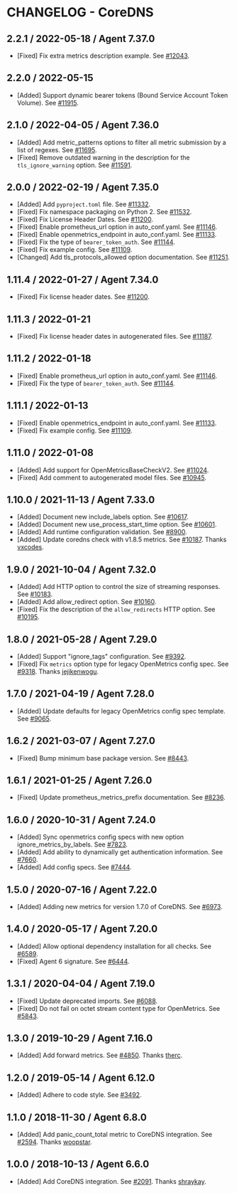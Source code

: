 # CHANGELOG - CoreDNS

## 2.2.1 / 2022-05-18 / Agent 7.37.0

* [Fixed] Fix extra metrics description example. See [#12043](https://github.com/DataDog/integrations-core/pull/12043).

## 2.2.0 / 2022-05-15

* [Added] Support dynamic bearer tokens (Bound Service Account Token Volume). See [#11915](https://github.com/DataDog/integrations-core/pull/11915).

## 2.1.0 / 2022-04-05 / Agent 7.36.0

* [Added] Add metric_patterns options to filter all metric submission by a list of regexes. See [#11695](https://github.com/DataDog/integrations-core/pull/11695).
* [Fixed] Remove outdated warning in the description for the `tls_ignore_warning` option. See [#11591](https://github.com/DataDog/integrations-core/pull/11591).

## 2.0.0 / 2022-02-19 / Agent 7.35.0

* [Added] Add `pyproject.toml` file. See [#11332](https://github.com/DataDog/integrations-core/pull/11332).
* [Fixed] Fix namespace packaging on Python 2. See [#11532](https://github.com/DataDog/integrations-core/pull/11532).
* [Fixed] Fix License Header Dates. See [#11200](https://github.com/DataDog/integrations-core/pull/11200).
* [Fixed] Enable prometheus_url option in auto_conf.yaml. See [#11146](https://github.com/DataDog/integrations-core/pull/11146).
* [Fixed] Enable openmetrics_endpoint in auto_conf.yaml. See [#11133](https://github.com/DataDog/integrations-core/pull/11133).
* [Fixed] Fix the type of `bearer_token_auth`. See [#11144](https://github.com/DataDog/integrations-core/pull/11144).
* [Fixed] Fix example config. See [#11109](https://github.com/DataDog/integrations-core/pull/11109).
* [Changed] Add tls_protocols_allowed option documentation. See [#11251](https://github.com/DataDog/integrations-core/pull/11251).

## 1.11.4 / 2022-01-27 / Agent 7.34.0

* [Fixed] Fix license header dates. See [#11200](https://github.com/DataDog/integrations-core/pull/11200).

## 1.11.3 / 2022-01-21

* [Fixed] Fix license header dates in autogenerated files. See [#11187](https://github.com/DataDog/integrations-core/pull/11187).

## 1.11.2 / 2022-01-18

* [Fixed] Enable prometheus_url option in auto_conf.yaml. See [#11146](https://github.com/DataDog/integrations-core/pull/11146).
* [Fixed] Fix the type of `bearer_token_auth`. See [#11144](https://github.com/DataDog/integrations-core/pull/11144).

## 1.11.1 / 2022-01-13

* [Fixed] Enable openmetrics_endpoint in auto_conf.yaml. See [#11133](https://github.com/DataDog/integrations-core/pull/11133).
* [Fixed] Fix example config. See [#11109](https://github.com/DataDog/integrations-core/pull/11109).

## 1.11.0 / 2022-01-08

* [Added] Add support for OpenMetricsBaseCheckV2. See [#11024](https://github.com/DataDog/integrations-core/pull/11024).
* [Fixed] Add comment to autogenerated model files. See [#10945](https://github.com/DataDog/integrations-core/pull/10945).

## 1.10.0 / 2021-11-13 / Agent 7.33.0

* [Added] Document new include_labels option. See [#10617](https://github.com/DataDog/integrations-core/pull/10617).
* [Added] Document new use_process_start_time option. See [#10601](https://github.com/DataDog/integrations-core/pull/10601).
* [Added] Add runtime configuration validation. See [#8900](https://github.com/DataDog/integrations-core/pull/8900).
* [Added] Update coredns check with v1.8.5 metrics. See [#10187](https://github.com/DataDog/integrations-core/pull/10187). Thanks [vxcodes](https://github.com/vxcodes).

## 1.9.0 / 2021-10-04 / Agent 7.32.0

* [Added] Add HTTP option to control the size of streaming responses. See [#10183](https://github.com/DataDog/integrations-core/pull/10183).
* [Added] Add allow_redirect option. See [#10160](https://github.com/DataDog/integrations-core/pull/10160).
* [Fixed] Fix the description of the `allow_redirects` HTTP option. See [#10195](https://github.com/DataDog/integrations-core/pull/10195).

## 1.8.0 / 2021-05-28 / Agent 7.29.0

* [Added] Support "ignore_tags" configuration. See [#9392](https://github.com/DataDog/integrations-core/pull/9392).
* [Fixed] Fix `metrics` option type for legacy OpenMetrics config spec. See [#9318](https://github.com/DataDog/integrations-core/pull/9318). Thanks [jejikenwogu](https://github.com/jejikenwogu).

## 1.7.0 / 2021-04-19 / Agent 7.28.0

* [Added] Update defaults for legacy OpenMetrics config spec template. See [#9065](https://github.com/DataDog/integrations-core/pull/9065).

## 1.6.2 / 2021-03-07 / Agent 7.27.0

* [Fixed] Bump minimum base package version. See [#8443](https://github.com/DataDog/integrations-core/pull/8443).

## 1.6.1 / 2021-01-25 / Agent 7.26.0

* [Fixed] Update prometheus_metrics_prefix documentation. See [#8236](https://github.com/DataDog/integrations-core/pull/8236).

## 1.6.0 / 2020-10-31 / Agent 7.24.0

* [Added] Sync openmetrics config specs with new option ignore_metrics_by_labels. See [#7823](https://github.com/DataDog/integrations-core/pull/7823).
* [Added] Add ability to dynamically get authentication information. See [#7660](https://github.com/DataDog/integrations-core/pull/7660).
* [Added] Add config specs. See [#7444](https://github.com/DataDog/integrations-core/pull/7444).

## 1.5.0 / 2020-07-16 / Agent 7.22.0

* [Added] Adding new metrics for version 1.7.0 of CoreDNS. See [#6973](https://github.com/DataDog/integrations-core/pull/6973).

## 1.4.0 / 2020-05-17 / Agent 7.20.0

* [Added] Allow optional dependency installation for all checks. See [#6589](https://github.com/DataDog/integrations-core/pull/6589).
* [Fixed] Agent 6 signature. See [#6444](https://github.com/DataDog/integrations-core/pull/6444).

## 1.3.1 / 2020-04-04 / Agent 7.19.0

* [Fixed] Update deprecated imports. See [#6088](https://github.com/DataDog/integrations-core/pull/6088).
* [Fixed] Do not fail on octet stream content type for OpenMetrics. See [#5843](https://github.com/DataDog/integrations-core/pull/5843).

## 1.3.0 / 2019-10-29 / Agent 7.16.0

* [Added] Add forward metrics. See [#4850](https://github.com/DataDog/integrations-core/pull/4850). Thanks [therc](https://github.com/therc).

## 1.2.0 / 2019-05-14 / Agent 6.12.0

* [Added] Adhere to code style. See [#3492](https://github.com/DataDog/integrations-core/pull/3492).

## 1.1.0 / 2018-11-30 / Agent 6.8.0

* [Added] Add panic_count_total metric to CoreDNS integration. See [#2594][1]. Thanks [woopstar][2].

## 1.0.0 / 2018-10-13 / Agent 6.6.0

* [Added] Add CoreDNS integration. See [#2091][3]. Thanks [shraykay][4].

[1]: https://github.com/DataDog/integrations-core/pull/2594
[2]: https://github.com/woopstar
[3]: https://github.com/DataDog/integrations-core/pull/2091
[4]: https://github.com/shraykay
